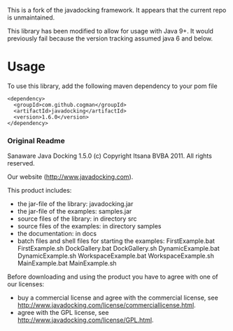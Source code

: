 This is a fork of the javadocking framework.  It appears that the current repo is unmaintained.

This library has been modified to allow for usage with Java 9+.  It would previously fail because the version tracking assumed java 6 and below.

# Usage

To use this library, add the following maven dependency to your pom file

    <dependency>
      <groupId>com.github.cogman</groupId>
      <artifactId>javadocking</artifactId>
      <version>1.6.0</version>
    </dependency>

### Original Readme

Sanaware Java Docking 1.5.0
(c) Copyright Itsana BVBA 2011.  All rights reserved.

Our website (http://www.javadocking.com).

This product includes:
 - the jar-file of the library: javadocking.jar
 - the jar-file of the examples: samples.jar
 - source files of the library: in directory src
 - source files of the examples: in directory samples
 - the documentation: in docs
 - batch files and shell files for starting the examples:
 		FirstExample.bat		FirstExample.sh
 		DockGallery.bat			DockGallery.sh
 		DynamicExample.bat		DynamicExample.sh
 		WorkspaceExample.bat	WorkspaceExample.sh
 		MainExample.bat			MainExample.sh
 
Before downloading and using the product you have to agree with one of our licenses:
 - buy a commercial license and agree with the commercial license, see http://www.javadocking.com/license/commerciallicense.html.
 - agree with the GPL license, see http://www.javadocking.com/license/GPL.html.
